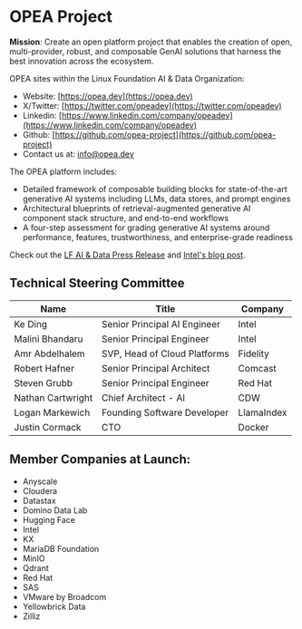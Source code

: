 # OPEA Project

**Mission**: Create an open platform project that enables the creation of open, multi-provider, robust, and composable GenAI solutions that harness the best innovation across the ecosystem.

OPEA sites within the Linux Foundation AI & Data Organization:

* Website: [https://opea.dev](https://opea.dev)
* X/Twitter: [https://twitter.com/opeadev](https://twitter.com/opeadev)
* Linkedin: [https://www.linkedin.com/company/opeadev](https://www.linkedin.com/company/opeadev)
* Github: [https://github.com/opea-project](https://github.com/opea-project)
* Contact us at: [info@opea.dev](mailto:info@opea.dev)

The OPEA platform includes:

- Detailed framework of composable building blocks for state-of-the-art generative AI systems including LLMs, data stores, and prompt engines
- Architectural blueprints of retrieval-augmented generative AI component stack structure, and end-to-end workflows
- A four-step assessment for grading generative AI systems around performance, features, trustworthiness, and enterprise-grade readiness

Check out the [LF AI & Data Press Release](https://lfaidata.foundation/blog/2024/04/16/lf-ai-data-foundation-launches-open-platform-for-enterprise-ai-opea-for-groundbreaking-enterprise-ai-collaboration/) and [Intel's blog post](https://www.intel.com/content/www/us/en/developer/articles/news/introducing-the-open-platform-for-enterprise-ai.html).

## Technical Steering Committee

Name | Title | Company
--- | --- | ---
Ke Ding |Senior Principal AI Engineer | Intel
Malini Bhandaru | Senior Principal Engineer | Intel
Amr Abdelhalem | SVP, Head of Cloud Platforms | Fidelity
Robert Hafner | Senior Principal Architect | Comcast
Steven Grubb | Senior Principal Engineer | Red Hat
Nathan Cartwright | Chief Architect - AI | CDW
Logan Markewich | Founding Software Developer | LlamaIndex
Justin Cormack | CTO | Docker

## Member Companies at Launch:

* Anyscale
* Cloudera
* Datastax
* Domino Data Lab
* Hugging Face
* Intel
* KX
* MariaDB Foundation
* MinIO
* Qdrant
* Red Hat
* SAS
* VMware by Broadcom
* Yellowbrick Data
* Zilliz
